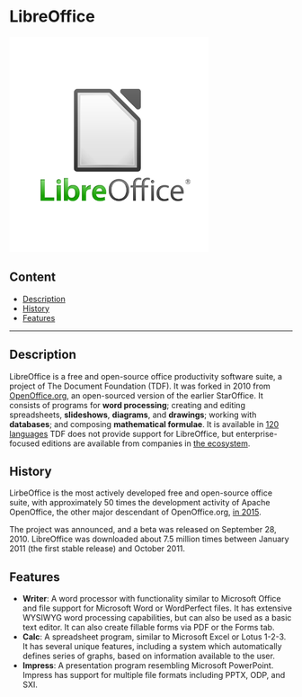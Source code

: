 # LibreOffice
![libreoffice_logo](LOGO-LIBRE-OFFICE.webp)

## Content
- [Description](#description)
- [History](#history)
- [Features](#features)
---


## Description
LibreOffice is a free and open-source office productivity software suite, a project of The Document Foundation (TDF).
It was forked in 2010 from [OpenOffice.org](openoffice.org), an open-sourced version of the earlier StarOffice.
It consists of programs for **word processing**; creating and editing spreadsheets, **slideshows**, **diagrams**, and **drawings**; working with **databases**; and composing **mathematical formulae**.
It is available in [120 languages][1]
TDF does not provide support for LibreOffice, but enterprise-focused editions are available from companies in [the ecosystem][2].

## History
LirbeOffice is the most actively developed free and open-source office suite, with approximately 50 times the development activity of Apache OpenOffice, the other major descendant of OpenOffice.org, [in 2015](https://lwn.net/Articles/637735/).

The project was announced, and a beta was released on September 28, 2010. LibreOffice was downloaded about 7.5 million times between January 2011 (the first stable release) and October 2011.

## Features
- **Writer**: A word processor with functionality similar to Microsoft Office and file support for Microsoft Word or WordPerfect files. It has extensive WYSIWYG word processing capabilities, but can also be used as a basic text editor. It can also create fillable forms via PDF or the Forms tab.
- **Calc**: A spreadsheet program, similar to Microsoft Excel or Lotus 1-2-3. It has several unique features, including a system which automatically defines series of graphs, based on information available to the user.
- **Impress**: A presentation program resembling Microsoft PowerPoint. Impress has support for multiple file formats including PPTX, ODP, and SXI.

[1]: https://www.libreoffice.org/download/download-libreoffice/?lang=pick
[2]: https://www.libreoffice.org/download/libreoffice-in-business/
